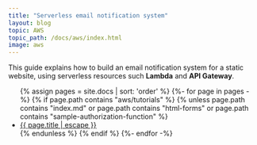 ```yaml
---
title: "Serverless email notification system"
layout: blog
topic: AWS
topic_path: /docs/aws/index.html
image: aws
---
```

This guide explains how to build an email notification system for a static website, using serverless resources such **Lambda** and **API Gateway**.

<ul>
{% assign pages = site.docs | sort: 'order' %}
{%- for page in pages -%}
  {% if page.path contains "aws/tutorials" %}
    {% unless page.path contains "index.md" or page.path contains "html-forms" or page.path contains "sample-authorization-function" %}
      <li>
        <a href="{{ page.url | relative_url }}">
          {{ page.title | escape }}
        </a>
      </li>
    {% endunless %}
  {% endif %}
{%- endfor -%}
</ul>
